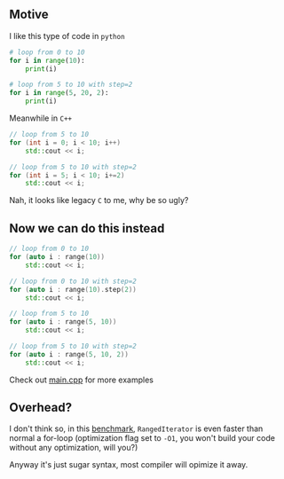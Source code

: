 ## Motive
I like this type of code in `python`
```python
# loop from 0 to 10
for i in range(10):
    print(i)

# loop from 5 to 10 with step=2
for i in range(5, 20, 2):
    print(i)
```

Meanwhile in `C++`
```cpp
// loop from 5 to 10
for (int i = 0; i < 10; i++)
    std::cout << i;

// loop from 5 to 10 with step=2
for (int i = 5; i < 10; i+=2)
    std::cout << i;
 ```
 
Nah, it looks like legacy `C` to me, why be so ugly?
## Now we can do this instead

```cpp
// loop from 0 to 10
for (auto i : range(10))
    std::cout << i;

// loop from 0 to 10 with step=2
for (auto i : range(10).step(2))
    std::cout << i;

// loop from 5 to 10
for (auto i : range(5, 10))
    std::cout << i;

// loop from 5 to 10 with step=2
for (auto i : range(5, 10, 2))
    std::cout << i;
 ```

 Check out [main.cpp](./main.cpp) for more examples

 ## Overhead?

 I don't think so, in this [benchmark](https://quick-bench.com/q/sH-grx17ViJT8NZ0bi7ovOx-UXw), `RangedIterator` is even faster than normal a for-loop (optimization flag set to `-O1`, you won't build your code without any optimization, will you?)
 
 Anyway it's just sugar syntax, most compiler will opimize it away.